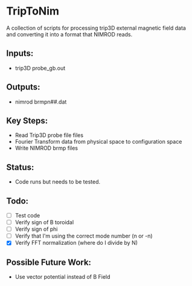 # TripToNim
A collection of scripts for processing trip3D external magnetic field data and converting it into a format that NIMROD reads.

## Inputs:
  - trip3D probe_gb.out
## Outputs:
  - nimrod brmpn##.dat

## Key Steps:
  - Read Trip3D probe file files 
  - Fourier Transform data from physical space to configuration space
  - Write NIMROD brmp files 

## Status: 
  - Code runs but needs to be tested.

## Todo:
  - [ ] Test code
  - [ ] Verify sign of B toroidal
  - [ ] Verify sign of phi
  - [ ] Verify that I'm using the correct mode number (n or -n)
  - [x] Verify FFT normalization (where do I divide by N)

## Possible Future Work: 
  - Use vector potential instead of B Field